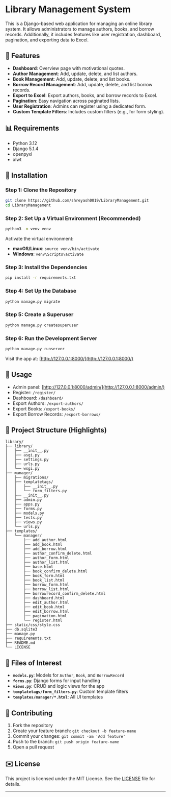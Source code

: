 # Library Management System

This is a Django-based web application for managing an online library system. It allows administrators to manage authors, books, and borrow records. Additionally, it includes features like user registration, dashboard, pagination, and exporting data to Excel.

## 🚀 Features

- **Dashboard**: Overview page with motivational quotes.
- **Author Management**: Add, update, delete, and list authors.
- **Book Management**: Add, update, delete, and list books.
- **Borrow Record Management**: Add, update, delete, and list borrow records.
- **Export to Excel**: Export authors, books, and borrow records to Excel.
- **Pagination**: Easy navigation across paginated lists.
- **User Registration**: Admins can register using a dedicated form.
- **Custom Template Filters**: Includes custom filters (e.g., for form styling).

## 📊 Requirements

- Python 3.12
- Django 5.1.4
- openpyxl
- xlwt

## 📖 Installation

### Step 1: Clone the Repository
```bash
git clone https://github.com/shreyash0019/LibraryManagement.git
cd LibraryManagement
```



### Step 2: Set Up a Virtual Environment (Recommended)
```bash
python3 -m venv venv
```
Activate the virtual environment:
- **macOS/Linux**: `source venv/bin/activate`
- **Windows**: `venv\Scripts\activate`

### Step 3: Install the Dependencies
```bash
pip install -r requirements.txt
```

### Step 4: Set Up the Database
```bash
python manage.py migrate
```

### Step 5: Create a Superuser
```bash
python manage.py createsuperuser
```

### Step 6: Run the Development Server
```bash
python manage.py runserver
```

Visit the app at: [http://127.0.0.1:8000/](http://127.0.0.1:8000/)

## 📓 Usage

- Admin panel: [http://127.0.0.1:8000/admin/](http://127.0.0.1:8000/admin/)
- Register: `/register/`
- Dashboard: `/dashboard/`
- Export Authors: `/export-authors/`
- Export Books: `/export-books/`
- Export Borrow Records: `/export-borrows/`

## 📂 Project Structure (Highlights)

```
library/
├── library/
│   ├── __init__.py
│   ├── asgi.py
│   ├── settings.py
│   ├── urls.py
│   └── wsgi.py
├── manager/
│   ├── migrations/
│   ├── templatetags/
│   │   ├── __init__.py
│   │   └── form_filters.py
│   ├── __init__.py
│   ├── admin.py
│   ├── apps.py
│   ├── forms.py
│   ├── models.py
│   ├── tests.py
│   ├── views.py
│   └── urls.py
├── templates/
│   └── manager/
│       ├── add_author.html
│       ├── add_book.html
│       ├── add_borrow.html
│       ├── author_confirm_delete.html
│       ├── author_form.html
│       ├── author_list.html
│       ├── base.html
│       ├── book_confirm_delete.html
│       ├── book_form.html
│       ├── book_list.html
│       ├── borrow_form.html
│       ├── borrow_list.html
│       ├── borrowrecord_confirm_delete.html
│       ├── dashboard.html
│       ├── edit_author.html
│       ├── edit_book.html
│       ├── edit_borrow.html
│       ├── pagination.html
│       └── register.html
├── static/css/style.css
├── db.sqlite3
├── manage.py
├── requirements.txt
├── README.md
└── LICENSE
```

## 📄 Files of Interest

- **`models.py`**: Models for `Author`, `Book`, and `BorrowRecord`
- **`forms.py`**: Django forms for input handling
- **`views.py`**: CRUD and logic views for the app
- **`templatetags/form_filters.py`**: Custom template filters
- **`templates/manager/*.html`**: All UI templates

## 💼 Contributing

1. Fork the repository
2. Create your feature branch: `git checkout -b feature-name`
3. Commit your changes: `git commit -am 'Add feature'`
4. Push to the branch: `git push origin feature-name`
5. Open a pull request

## ✉️ License

This project is licensed under the MIT License. See the [LICENSE](LICENSE) file for details.

---



